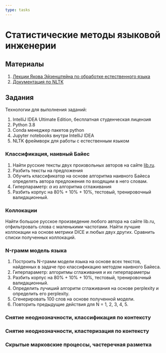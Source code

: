 ```yaml
---
type: tasks
---
```

# Статистические методы языковой инженерии

## Материалы

1. [Лекции Якова Эйзенштейна по обработке естественного языка](https://github.com/jacobeisenstein/gt-nlp-class/blob/master/notes/eisenstein-nlp-notes.pdf)
1. [Документация по NLTK](https://www.nltk.org/api/nltk.html)

## Задания

Технологии для выполнения заданий:
1. IntelliJ IDEA Ultimate Edition, бесплатная
студенческая лицензия
1. Python 3.8
1. Conda менеджер пакетов python
1. Jupyter notebooks внутри IntelliJ IDEA
1. NLTK фреймворк для работы с естественным языком  

### Классификация, наивный Байес

1. Найти русские тексты двух произвольных
авторов на сайте [lib.ru](http://lib.ru).
1. Разбить тексты на предложения
1. Обучить классификатор на основе алгоритма наивного
Байеса определять автора предложения по входящим в него
словам.
1. Гиперпараметр: $\alpha$ из алгоритма сглаживания
1. Разбить корпус на 80% + 10% + 10%, тестовый, тренировочный
валидационный.

### Коллокации
Найти большое русское произведение любого автора
на сайте lib.ru, отфильтровать слова с маленькими
частотами. Найти лучшие коллокации на основе метрики
DICE и любых двух других. Сравнить списки полученных
коллокаций.
  
### N-грамм модель языка

1. Построить N-грамм модели языка на основе всех
текстов, найденных в задаче про классификацию методом
наивного Байеса.
1. Гиперпараметр: алгоритмы сглаживания и их гиперпараметры
1. Разбить корпус на 80% + 10% + 10%, тестовый, тренировочный
валидационный.
1. Определить лучиший алгоритм сглаживания на основе
perplexity и определить его perplexity.
1. Сгенерировать 100 слов на основе полученной модели.
1. Повторить предыдущие действия для N = 1, 2, 3, 4, 5.

### Снятие неоднозначности, классификация по контексту



### Снятие неоднозначности, кластеризация по контексту
### Скрытые марковские процессы, частеречная разметка
